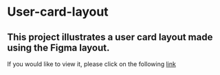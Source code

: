 # User-card-layout

## This project illustrates a user card layout made using the Figma layout.

If you would like to view it, please click on the following [link](https://munavi.github.io/User-card-layout/dist/index.html)
